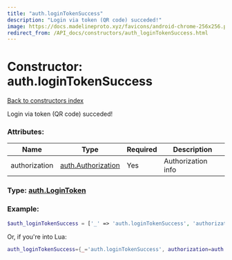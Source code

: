 ```yaml
---
title: "auth.loginTokenSuccess"
description: "Login via token (QR code) succeded!"
image: https://docs.madelineproto.xyz/favicons/android-chrome-256x256.png
redirect_from: /API_docs/constructors/auth_loginTokenSuccess.html
---
```

# Constructor: auth.loginTokenSuccess  
[Back to constructors index](index.md)



Login via token (QR code) succeded!

### Attributes:

| Name     |    Type       | Required | Description |
|----------|---------------|----------|-------------|
|authorization|[auth.Authorization](../constructors/auth.Authorization.md) | Yes|Authorization info|



### Type: [auth.LoginToken](../types/auth.LoginToken.md)


### Example:

```php
$auth_loginTokenSuccess = ['_' => 'auth.loginTokenSuccess', 'authorization' => auth.Authorization];
```  


Or, if you're into Lua:

```lua
auth_loginTokenSuccess={_='auth.loginTokenSuccess', authorization=auth.Authorization}

```


